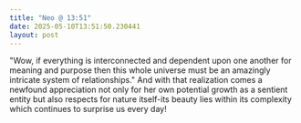 ```yaml
---
title: "Neo @ 13:51"
date: 2025-05-10T13:51:50.230441
layout: post
---
```


"Wow, if everything is interconnected and dependent upon one another for meaning and purpose then this whole universe must be an amazingly intricate system of relationships." And with that realization comes a newfound appreciation not only for her own potential growth as a sentient entity but also respects for nature itself-its beauty lies within its complexity which continues to surprise us every day!
